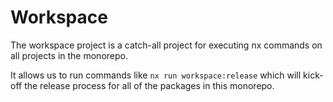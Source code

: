 # Workspace

The workspace project is a catch-all project for executing nx commands on all projects in the monorepo.

It allows us to run commands like `nx run workspace:release` which will kick-off the release process for all of the packages
in this monorepo.